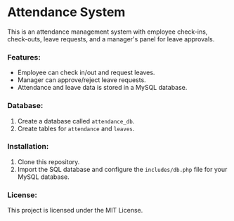 # Attendance System

This is an attendance management system with employee check-ins, check-outs, leave requests, and a manager's panel for leave approvals.

### Features:
- Employee can check in/out and request leaves.
- Manager can approve/reject leave requests.
- Attendance and leave data is stored in a MySQL database.

### Database:
1. Create a database called `attendance_db`.
2. Create tables for `attendance` and `leaves`.

### Installation:
1. Clone this repository.
2. Import the SQL database and configure the `includes/db.php` file for your MySQL database.

### License:
This project is licensed under the MIT License.
